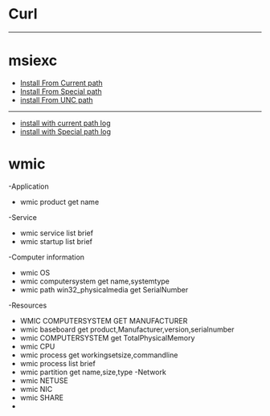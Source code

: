 # Curl
----------------------------
# msiexc

  - [Install From Current path]()
  - [Install From Special path]()
  - [install From UNC path]()
  ---------------------
  - [install with current path log]()
  - [install with Special path log]()
  
# wmic

-Application
-  wmic product get name
  
-Service
- wmic service list brief
- wmic startup list brief
  
-Computer information
- wmic OS
- wmic computersystem get name,systemtype
- wmic path win32_physicalmedia get SerialNumber
  
-Resources
- WMIC COMPUTERSYSTEM GET MANUFACTURER
- wmic baseboard get product,Manufacturer,version,serialnumber
- wmic COMPUTERSYSTEM get TotalPhysicalMemory
- wmic CPU
- wmic process get workingsetsize,commandline
- wmic process list brief
- wmic partition get name,size,type
-Network
- wmic NETUSE
- wmic NIC
- wmic SHARE
-    

